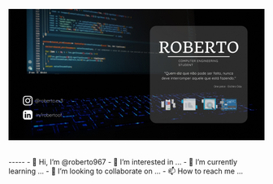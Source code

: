 <p align='center'>
<img src="https://github.com/roberto967/roberto967/blob/main/imgs/Header_Roberto.png?raw=true">&nbsp;&nbsp;
</p>
-----
- 👋 Hi, I’m @roberto967
- 👀 I’m interested in ...
- 🌱 I’m currently learning ...
- 💞️ I’m looking to collaborate on ...
- 📫 How to reach me ...

<!---
roberto967/roberto967 is a ✨ special ✨ repository because its `README.md` (this file) appears on your GitHub profile.
You can click the Preview link to take a look at your changes.
--->
